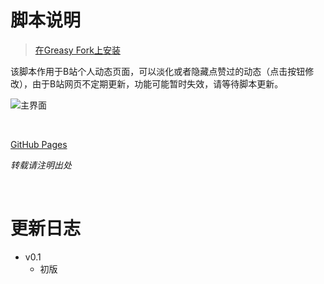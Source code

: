 # 脚本说明

> [在Greasy Fork上安装](https://greasyfork.org/zh-CN/scripts/470475)

该脚本作用于B站个人动态页面，可以淡化或者隐藏点赞过的动态（点击按钮修改），由于B站网页不定期更新，功能可能暂时失效，请等待脚本更新。

![主界面](https://riveryale.github.io/Userscripts/assets/pic/BilibiliFilter/main.png)  

<br/>

[GitHub Pages](https://riveryale.github.io/Userscripts/)

_转载请注明出处_

<br/>

# 更新日志
- v0.1
  - 初版